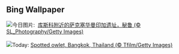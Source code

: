 ## Bing Wallpaper
![](https://www.bing.com/th?id=OHR.IncaRuinPeru_ZH-CN5068602301_UHD.jpg&w=1000)今日图片: &nbsp;[库斯科附近的萨克塞华曼印加遗址，秘鲁 (© SL_Photography/Getty Images)](https://www.bing.com/th?id=OHR.IncaRuinPeru_ZH-CN5068602301_UHD.jpg)
<br><br/>
![](https://www.bing.com/th?id=OHR.SpottedOwlet_EN-US7339417169_UHD.jpg&w=1000)Today: [Spotted owlet, Bangkok, Thailand (© Tfilm/Getty Images)](https://www.bing.com/th?id=OHR.SpottedOwlet_EN-US7339417169_UHD.jpg)
<br><br/>
